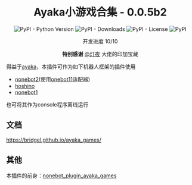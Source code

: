 <div align="center">

# Ayaka小游戏合集 - 0.0.5b2

![PyPI - Python Version](https://img.shields.io/pypi/pyversions/ayaka_games)
![PyPI - Downloads](https://img.shields.io/pypi/dm/ayaka_games)
![PyPI - License](https://img.shields.io/pypi/l/ayaka_games)
![PyPI](https://img.shields.io/pypi/v/ayaka_games)

开发进度 10/10

**特别感谢**  [@灯夜](https://github.com/lunexnocty/Meiri) 大佬的印加宝藏

</div>

得益于[ayaka](https://github.com/bridgeL/ayaka)，本插件可作为如下机器人框架的插件使用

- [nonebot2](https://github.com/nonebot/nonebot2)(使用[onebot11](https://github.com/nonebot/adapter-onebot)适配器)
- [hoshino](https://github.com/Ice-Cirno/HoshinoBot)
- [nonebot1](https://github.com/nonebot/nonebot)

也可将其作为console程序离线运行

## 文档

https://bridgel.github.io/ayaka_games/

## 其他

本插件的前身：[nonebot_plugin_ayaka_games](https://github.com/bridgeL/nonebot-plugin-ayaka-games)
